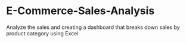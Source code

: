 # E-Commerce-Sales-Analysis
Analyze the sales and creating a dashboard that breaks down sales by product category using Excel
